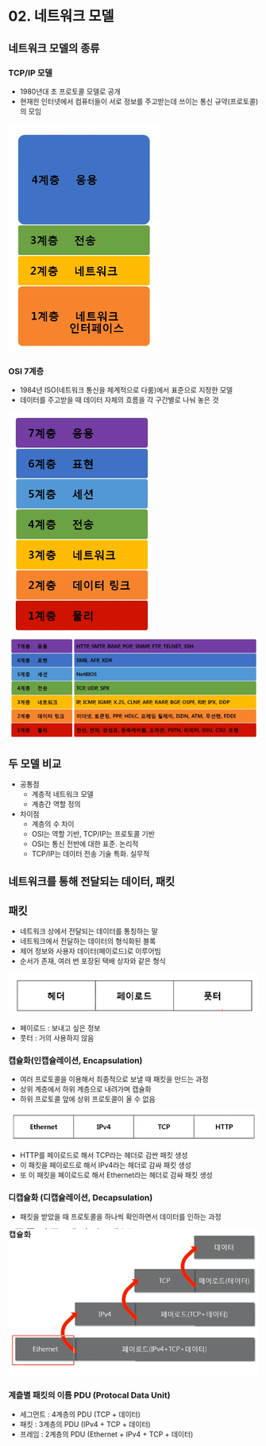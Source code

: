 # 02. 네트워크 모델
## 네트워크 모델의 종류
### TCP/IP 모델
- 1980년대 초 프로토콜 모델로 공개
- 현재읜 인터넷에서 컴퓨터들이 서로 정보를 주고받는데 쓰이는 통신 규약(프로토콜)의 모임

![img.png](imgs/img.png)

### OSI 7계층
- 1984년 ISO(네트워크 통신을 체계적으로 다룸)에서 표준으로 지정한 모델
- 데이터를 주고받을 때 데이터 자체의 흐름을 각 구간별로 나눠 놓은 것

![img_1.png](imgs/img_1.png)  
![img_2.png](imgs/img_2.png)

## 두 모델 비교
- 공통점
  - 계층적 네트워크 모델
  - 계층간 역할 정의
- 차이점
  - 계층의 수 차이
  - OSI는 역할 기반, TCP/IP는 프로토콜 기반
  - OSI는 통신 전반에 대한 표준. 논리적
  - TCP/IP는 데이터 전송 기술 특화. 실무적

## 네트워크를 통해 전달되는 데이터, 패킷
## 패킷
- 네트워크 상에서 전달되는 데이터를 통칭하는 말
- 네트워크에서 전달하는 데이터의 형식화된 블록
- 제어 정보와 사용자 데이터(페이로드)로 이루어빔
- 순서가 존재, 여러 번 포장된 택배 상자와 같은 형식

![img_3.png](imgs/img_3.png)  

- 페이로드 : 보내고 싶은 정보
- 풋터 : 거의 사용하지 않음

### 캡슐화(인캡슐레이션, Encapsulation)
- 여러 프로토콜을 이용해서 최종적으로 보낼 때 패킷을 만드는 과정
- 상위 계층에서 하위 계층으로 내려가며 캡슐화
- 하위 프로토콜 앞에 상위 프로토콜이 올 수 없음

![img_4.png](imgs/img_4.png)

- HTTP를 페이로드로 해서 TCP라는 헤더로 감싼 패킷 생성
- 이 패킷을 페이로드로 해서 IPv4라는 헤더로 감싸 패킷 생성
- 또 이 패킷을 페이로드로 해서 Ethernet라는 헤더로 감싸 패킷 생성

### 디캡슐화 (디캡슐레이션, Decapsulation)
- 패킷을 받았을 때 프로토콜을 하나씩 확인하면서 데이터를 인하는 과정

![img_5.png](imgs/img_5.png)

### 계츨별 패킷의 이름 PDU (Protocal Data Unit)
- 세그먼트 : 4계층의 PDU (TCP + 데이터)
- 패킷 : 3계층의 PDU (IPv4 + TCP + 데이터)
- 프레임 : 2계층의 PDU (Ethernet + IPv4 + TCP + 데이터)